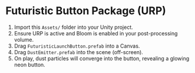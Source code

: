 # Futuristic Button Package (URP)
1. Import this `Assets/` folder into your Unity project.
2. Ensure URP is active and Bloom is enabled in your post-processing volume.
3. Drag `FuturisticLaunchButton.prefab` into a Canvas.
4. Drag `DustEmitter.prefab` into the scene (off-screen).
5. On play, dust particles will converge into the button, revealing a glowing neon button.
